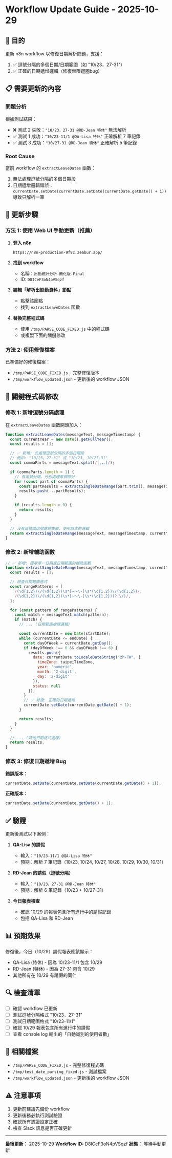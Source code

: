 # Workflow Update Guide - 2025-10-29

## 🎯 目的
更新 n8n workflow 以修復日期解析問題，支援：
1. ✅ 逗號分隔的多個日期/日期範圍（如 "10/23，27-31"）
2. ✅ 正確的日期遞增邏輯（修復無限迴圈bug）

## 📋 需要更新的內容

### 問題分析
根據測試結果：
- ❌ 測試 2 失敗：`"10/23，27-31 @RD-Jean 特休"` 無法解析
- ✅ 測試 1 成功：`"10/23-11/1 @QA-Lisa 特休"` 正確解析 7 筆記錄
- ✅ 測試 3 成功：`"10/27-31 @RD-Jean 特休"` 正確解析 5 筆記錄

### Root Cause
當前 workflow 的 `extractLeaveDates` 函數：
1. 無法處理逗號分隔的多個日期段
2. 日期遞增邏輯錯誤：`currentDate.setDate(currentDate.setDate(currentDate.getDate() + 1))` 導致只解析一筆

## 🔧 更新步驟

### 方法 1: 使用 Web UI 手動更新（推薦）

1. **登入 n8n**
   ```
   https://n8n-production-9f9c.zeabur.app/
   ```

2. **找到 workflow**
   - 名稱：`出勤統計分析-簡化版-Final`
   - ID: `D8ICeF3oN4pVSqzf`

3. **編輯「解析出缺勤資料」節點**
   - 點擊該節點
   - 找到 `extractLeaveDates` 函數

4. **替換完整程式碼**
   - 使用 `/tmp/PARSE_CODE_FIXED.js` 中的程式碼
   - 或複製下面的關鍵修改

### 方法 2: 使用修復檔案

已準備好的修復檔案：
- `/tmp/PARSE_CODE_FIXED.js` - 完整修復版本
- `/tmp/workflow_updated.json` - 更新後的 workflow JSON

## 📝 關鍵程式碼修改

### 修改 1: 新增逗號分隔處理

在 `extractLeaveDates` 函數開頭加入：

```javascript
function extractLeaveDates(messageText, messageTimestamp) {
  const currentYear = new Date().getFullYear();
  const results = [];

  // ✅ 新增: 先處理逗號分隔的多個日期段
  // 例如: "10/23，27-31" 或 "10/23, 10/27-31"
  const commaParts = messageText.split(/[,，、]/);

  if (commaParts.length > 1) {
    // 有逗號分隔，分別處理每個部分
    for (const part of commaParts) {
      const partResults = extractSingleDateRange(part.trim(), messageTimestamp, currentYear);
      results.push(...partResults);
    }

    if (results.length > 0) {
      return results;
    }
  }

  // 沒有逗號或逗號處理失敗，使用原本的邏輯
  return extractSingleDateRange(messageText, messageTimestamp, currentYear);
}
```

### 修改 2: 新增輔助函數

```javascript
// ✅ 新增: 提取單一日期或日期範圍的輔助函數
function extractSingleDateRange(messageText, messageTimestamp, currentYear) {
  const results = [];

  // 檢查日期範圍格式
  const rangePatterns = [
    /(\d{1,2})\/(\d{1,2})\s*[~～\-]\s*(\d{1,2})\/(\d{1,2})/,
    /(\d{1,2})\/(\d{1,2})\s*[~～\-]\s*(\d{1,2})(?!\/)/,
  ];

  for (const pattern of rangePatterns) {
    const match = messageText.match(pattern);
    if (match) {
      // ... (日期範圍處理邏輯)

      const currentDate = new Date(startDate);
      while (currentDate <= endDate) {
        const dayOfWeek = currentDate.getDay();
        if (dayOfWeek !== 0 && dayOfWeek !== 6) {
          results.push({
            date: currentDate.toLocaleDateString('zh-TW', {
              timeZone: taipeiTimeZone,
              year: 'numeric',
              month: '2-digit',
              day: '2-digit'
            }),
            status: null
          });
        }
        // ✅ 修復: 正確的日期遞增
        currentDate.setDate(currentDate.getDate() + 1);
      }

      return results;
    }
  }

  // ... (其他日期格式處理)
  return results;
}
```

### 修改 3: 修復日期遞增 Bug

**錯誤版本：**
```javascript
currentDate.setDate(currentDate.setDate(currentDate.getDate() + 1));
```

**正確版本：**
```javascript
currentDate.setDate(currentDate.getDate() + 1);
```

## ✅ 驗證

更新後測試以下案例：

1. **QA-Lisa 的請假**
   - 輸入：`"10/23-11/1 @QA-Lisa 特休"`
   - 預期：解析 7 筆記錄（10/23, 10/24, 10/27, 10/28, 10/29, 10/30, 10/31）

2. **RD-Jean 的請假（逗號分隔）**
   - 輸入：`"10/23，27-31 @RD-Jean 特休"`
   - 預期：解析 6 筆記錄（10/23 + 10/27-31）

3. **今日報表檢查**
   - 確認 10/29 的報表包含所有進行中的請假記錄
   - 包括 QA-Lisa 和 RD-Jean

## 📊 預期效果

修復後，今日（10/29）請假報表應該顯示：
- QA-Lisa (特休) - 因為 10/23-11/1 包含 10/29
- RD-Jean (特休) - 因為 27-31 包含 10/29
- 其他所有在 10/29 有請假的同仁

## 🔍 檢查清單

- [ ] 確認 workflow 已更新
- [ ] 測試逗號分隔格式 "10/23，27-31"
- [ ] 測試日期範圍格式 "10/23-11/1"
- [ ] 確認 10/29 報表包含所有進行中的請假
- [ ] 查看 console log 輸出的「自動識別的使用者數」

## 📎 相關檔案

- `/tmp/PARSE_CODE_FIXED.js` - 完整修復程式碼
- `/tmp/test_date_parsing_fixed.js` - 測試檔案
- `/tmp/workflow_updated.json` - 更新後的 workflow JSON

## ⚠️ 注意事項

1. 更新前建議先備份 workflow
2. 更新後務必執行測試驗證
3. 確認所有憑證設定正確
4. 檢查 Slack 訊息是否正確更新

---

**最後更新：** 2025-10-29
**Workflow ID:** D8ICeF3oN4pVSqzf
**狀態：** 等待手動更新
